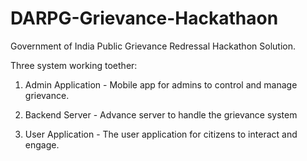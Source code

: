 # DARPG-Grievance-Hackathaon
Government of India Public Grievance Redressal Hackathon Solution.

Three system working toether:

1. Admin Application - Mobile app for admins to control and manage grievance.

2. Backend Server - Advance server to handle the grievance system

3. User Application - The user application for citizens to interact and engage.
